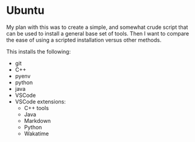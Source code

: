 # Ubuntu
My plan with this was to create a simple, and somewhat crude script that can be used to install a general base set of tools. Then I want to compare the ease of using a scripted installation versus other methods.

This installs the following:
* git
* C++
* pyenv
* python
* java
* VSCode
* VSCode extensions:
    * C++ tools
    * Java
    * Markdown
    * Python
    * Wakatime